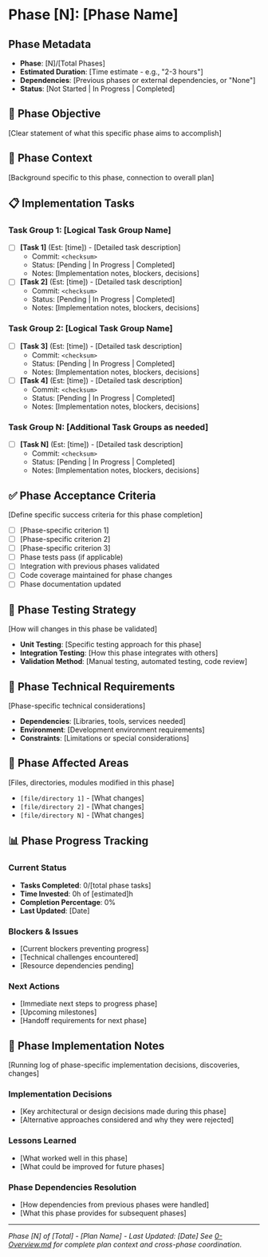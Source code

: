 # Phase [N]: [Phase Name]

## Phase Metadata
- **Phase**: [N]/[Total Phases]
- **Estimated Duration**: [Time estimate - e.g., "2-3 hours"]
- **Dependencies**: [Previous phases or external dependencies, or "None"]
- **Status**: [Not Started | In Progress | Completed]

## 🎯 Phase Objective
[Clear statement of what this specific phase aims to accomplish]

## 🧠 Phase Context
[Background specific to this phase, connection to overall plan]

## 📋 Implementation Tasks

### Task Group 1: [Logical Task Group Name]
- [ ] **[Task 1]** (Est: [time]) - [Detailed task description]
  - Commit: `<checksum>` 
  - Status: [Pending | In Progress | Completed]
  - Notes: [Implementation notes, blockers, decisions]
- [ ] **[Task 2]** (Est: [time]) - [Detailed task description]  
  - Commit: `<checksum>`
  - Status: [Pending | In Progress | Completed]
  - Notes: [Implementation notes, blockers, decisions]

### Task Group 2: [Logical Task Group Name]  
- [ ] **[Task 3]** (Est: [time]) - [Detailed task description]
  - Commit: `<checksum>`
  - Status: [Pending | In Progress | Completed]
  - Notes: [Implementation notes, blockers, decisions]
- [ ] **[Task 4]** (Est: [time]) - [Detailed task description]
  - Commit: `<checksum>`
  - Status: [Pending | In Progress | Completed]
  - Notes: [Implementation notes, blockers, decisions]

### Task Group N: [Additional Task Groups as needed]
- [ ] **[Task N]** (Est: [time]) - [Detailed task description]
  - Commit: `<checksum>`
  - Status: [Pending | In Progress | Completed]
  - Notes: [Implementation notes, blockers, decisions]

## ✅ Phase Acceptance Criteria
[Define specific success criteria for this phase completion]
- [ ] [Phase-specific criterion 1]
- [ ] [Phase-specific criterion 2]  
- [ ] [Phase-specific criterion 3]
- [ ] Phase tests pass (if applicable)
- [ ] Integration with previous phases validated
- [ ] Code coverage maintained for phase changes
- [ ] Phase documentation updated

## 🧪 Phase Testing Strategy
[How will changes in this phase be validated]
- **Unit Testing**: [Specific testing approach for this phase]
- **Integration Testing**: [How this phase integrates with others]
- **Validation Method**: [Manual testing, automated testing, code review]

## 🔧 Phase Technical Requirements
[Phase-specific technical considerations]
- **Dependencies**: [Libraries, tools, services needed]
- **Environment**: [Development environment requirements]
- **Constraints**: [Limitations or special considerations]

## 📂 Phase Affected Areas
[Files, directories, modules modified in this phase]
- `[file/directory 1]` - [What changes]
- `[file/directory 2]` - [What changes]
- `[file/directory N]` - [What changes]

## 📊 Phase Progress Tracking

### Current Status
- **Tasks Completed**: 0/[total phase tasks]
- **Time Invested**: 0h of [estimated]h
- **Completion Percentage**: 0%
- **Last Updated**: [Date]

### Blockers & Issues
- [Current blockers preventing progress]
- [Technical challenges encountered]
- [Resource dependencies pending]

### Next Actions
- [Immediate next steps to progress phase]
- [Upcoming milestones]
- [Handoff requirements for next phase]

## 💬 Phase Implementation Notes
[Running log of phase-specific implementation decisions, discoveries, changes]

### Implementation Decisions
- [Key architectural or design decisions made during this phase]
- [Alternative approaches considered and why they were rejected]

### Lessons Learned
- [What worked well in this phase]
- [What could be improved for future phases]

### Phase Dependencies Resolution
- [How dependencies from previous phases were handled]
- [What this phase provides for subsequent phases]

---
*Phase [N] of [Total] - [Plan Name] - Last Updated: [Date]*
*See [0-Overview.md](./0-Overview.md) for complete plan context and cross-phase coordination.*